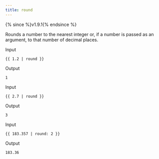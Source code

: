 ```yaml
---
title: round
---
```


{% since %}v1.9.1{% endsince %}

Rounds a number to the nearest integer or, if a number is passed as an argument, to that number of decimal places.

Input
```liquid
{{ 1.2 | round }}
```

Output
```text
1
```

Input
```liquid
{{ 2.7 | round }}
```

Output
```text
3
```

Input
```liquid
{{ 183.357 | round: 2 }}
```

Output
```text
183.36
```
